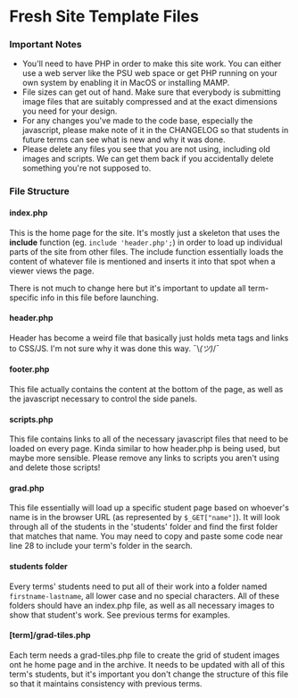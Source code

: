 Fresh Site Template Files
==========================


### Important Notes
- You'll need to have PHP in order to make this site work. You can either use a web server like the PSU web space or get PHP running on your own system by enabling it in MacOS or installing MAMP.
- File sizes can get out of hand. Make sure that everybody is submitting image files that are suitably compressed and at the exact dimensions you need for your design.
- For any changes you've made to the code base, especially the javascript, please make note of it in the CHANGELOG so that students in future terms can see what is new and why it was done.
- Please delete any files you see that you are not using, including old images and scripts. We can get them back if you accidentally delete something you're not supposed to.



### File Structure
#### index.php
This is the home page for the site. It's mostly just a skeleton that uses the **include** function (eg. `include 'header.php';`) in order to load up individual parts of the site from other files. The include function essentially loads the content of whatever file is mentioned and inserts it into that spot when a viewer views the page. 

There is not much to change here but it's important to update all term-specific info in this file before launching.


#### header.php
Header has become a weird file that basically just holds meta tags and links to CSS/JS. I'm not sure why it was done this way. ¯\\_(ツ)_/¯


#### footer.php
This file actually contains the content at the bottom of the page, as well as the javascript necessary to control the side panels.


#### scripts.php
This file contains links to all of the necessary javascript files that need to be loaded on every page. Kinda similar to how header.php is being used, but maybe more sensible. Please remove any links to scripts you aren't using and delete those scripts!


#### grad.php
This file essentially will load up a specific student page based on whoever's name is in the browser URL (as represented by `$_GET["name"]`). It will look through all of the students in the 'students' folder and find the first folder that matches that name. You may need to copy and paste some code near line 28 to include your term's folder in the search.


#### students folder
Every terms' students need to put all of their work into a folder named `firstname-lastname`, all lower case and no special characters. All of these folders should have an index.php file, as well as all necessary images to show that student's work. See previous terms for examples.


#### [term]/grad-tiles.php
Each term needs a grad-tiles.php file to create the grid of student images ont he home page and in the archive. It needs to be updated with all of this term's students, but it's important you don't change the structure of this file so that it maintains consistency with previous terms.
